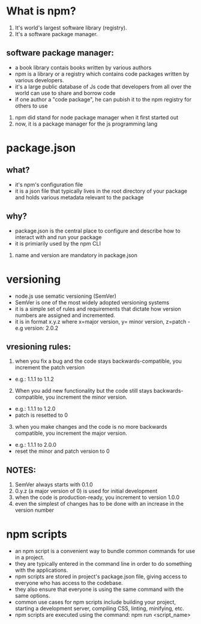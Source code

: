 # What is npm?
1. It's world's largest software library (registry).
2. It's a software package manager.

## software package manager:
- a book library contais  books written by various authors
- npm is a library or a registry which contains code packages written by various developers.
- it's a large public database of Js code that developers from all over the world can use to share and borrow code
- if one author a "code package", he can pubish it to the npm registry for others to use

1. npm did stand for node package manager when it first started out
2. now, it is a package manager for the js programming lang

# package.json

## what?
- it's npm's configuration file
- it is a json file that typically lives in the root directory of your package and holds various metadata relevant to the package

## why?
- package.json is the central place to configure and describe how to interact with and run your package
- it is primiarily used by the npm CLI

1. name and version are mandatory in package.json

# versioning
- node.js use sematic versioning (SemVer)
- SemVer is one of the most widely adopted versioning systems
- it is a simple set of rules and requirements that dictate how version numbers are assigned and incremented.
- it is in format x.y.z where x=major version, y= minor version, z=patch
 -e.g version: 2.0.2

## vresioning rules:
1. when you fix a bug and the code stays backwards-compatible, you increment the patch version
- e.g.: 1.1.1 to 1.1.2

2. When you add new functionality but the code still stays backwards-compatible, you increment the minor version.
- e.g.: 1.1.1 to 1.2.0
- patch is resetted to 0

3. when you make changes and the code is no more backwards compatible, you increment the major version.
- e.g.: 1.1.1 to 2.0.0
- reset the minor and patch version to 0

## NOTES:
1. SemVer always starts with 0.1.0
2. 0.y.z (a major version of 0) is used for initial development
3. when the code is production-ready, you increment to version 1.0.0
4. even the simplest of changes has to be done with an increase in the version number

# npm scripts
- an npm script is a convenient way to bundle common commands for use in a project.
- they are typically entered in the command line in order to do something with the applications.
- npm scripts are stored in project's package.json file, giving access to everyone who has access to the codebase.
- they also ensure that everyone is using the same command with the same options.
- common use cases for npm scripts include building your project, starting a development server, compiling CSS, linting, minifying, etc.
- npm scripts are executed using the command: npm run <script_name>

